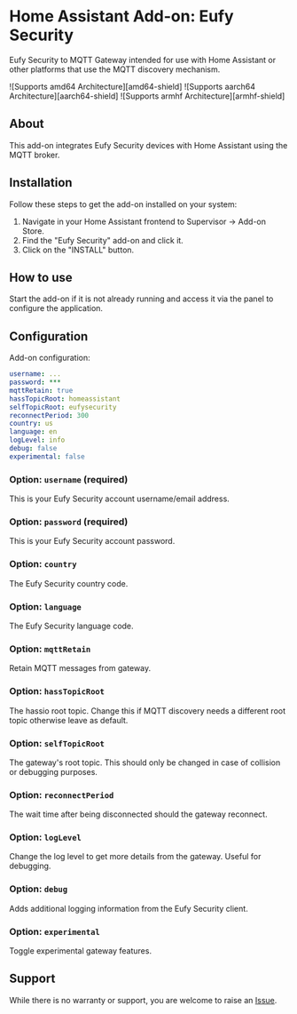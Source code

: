 # Home Assistant Add-on: Eufy Security

Eufy Security to MQTT Gateway intended for use with Home Assistant or other platforms that use the MQTT discovery mechanism.

![Supports amd64 Architecture][amd64-shield] ![Supports aarch64 Architecture][aarch64-shield] ![Supports armhf Architecture][armhf-shield]

## About

This add-on integrates Eufy Security devices with Home Assistant using the MQTT broker.

## Installation

Follow these steps to get the add-on installed on your system:

1. Navigate in your Home Assistant frontend to Supervisor -> Add-on Store.
2. Find the "Eufy Security" add-on and click it.
3. Click on the "INSTALL" button.

## How to use

Start the add-on if it is not already running and access it via the panel to configure the application.

## Configuration

Add-on configuration:

```yaml
username: ...
password: ***
mqttRetain: true
hassTopicRoot: homeassistant
selfTopicRoot: eufysecurity
reconnectPeriod: 300
country: us
language: en
logLevel: info
debug: false
experimental: false
```

### Option: `username` (required)
This is your Eufy Security account username/email address.

### Option: `password` (required)
This is your Eufy Security account password.

### Option: `country`
The Eufy Security country code.

### Option: `language`
The Eufy Security language code.

### Option: `mqttRetain`
Retain MQTT messages from gateway.

### Option: `hassTopicRoot`
The hassio root topic. Change this if MQTT discovery needs a different root topic otherwise leave as default.

### Option: `selfTopicRoot`
The gateway's root topic. This should only be changed in case of collision or debugging purposes.

### Option: `reconnectPeriod`
The wait time after being disconnected should the gateway reconnect.

### Option: `logLevel`
Change the log level to get more details from the gateway. Useful for debugging.

### Option: `debug`
Adds additional logging information from the Eufy Security client.

### Option: `experimental`
Toggle experimental gateway features.

## Support

While there is no warranty or support, you are welcome to raise an [Issue](https://github.com/nkm8/hassio-addons/issues).
